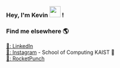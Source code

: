 ### Hey, I'm Kevin <img src="https://media.giphy.com/media/hvRJCLFzcasrR4ia7z/giphy.gif" width="30px"> !

### Find me elsewhere 🌎

[💼: LinkedIn](https://www.linkedin.com/in/kevin-hwang-sh) <br>
[📸: Instagram](https://instagram.com/kevinhwang__) - School of Computing KAIST 🏀 <br>
[🚀: RocketPunch](https://www.rocketpunch.com/@kevinhwang1227) <br>

